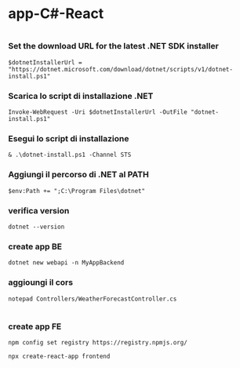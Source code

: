 # app-C#-React
#

### Set the download URL for the latest .NET SDK installer
```plaintext
$dotnetInstallerUrl = "https://dotnet.microsoft.com/download/dotnet/scripts/v1/dotnet-install.ps1"
```
### Scarica lo script di installazione .NET
```plaintext
Invoke-WebRequest -Uri $dotnetInstallerUrl -OutFile "dotnet-install.ps1"
```
### Esegui lo script di installazione
```plaintext
& .\dotnet-install.ps1 -Channel STS
```
### Aggiungi il percorso di .NET al PATH
```plaintext
$env:Path += ";C:\Program Files\dotnet"
```
### verifica version
```plaintext
dotnet --version
```
### create app BE
```plaintext
dotnet new webapi -n MyAppBackend
```
### aggioungi il cors
```plaintext
notepad Controllers/WeatherForecastController.cs
```
#
### create app FE
```plaintext
npm config set registry https://registry.npmjs.org/
```

```plaintext
npx create-react-app frontend
```
